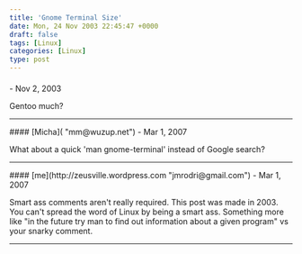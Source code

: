 ```yaml
---
title: 'Gnome Terminal Size'
date: Mon, 24 Nov 2003 22:45:47 +0000
draft: false
tags: [Linux]
categories: [Linux]
type: post
---
```



#### 
[]( "") - <time datetime="2003-11-25 12:24:56">Nov 2, 2003</time>

Gentoo much?
<hr />
#### 
[Micha]( "mm@wuzup.net") - <time datetime="2007-03-12 17:38:57">Mar 1, 2007</time>

What about a quick 'man gnome-terminal' instead of Google search?
<hr />
#### 
[me](http://zeusville.wordpress.com "jmrodri@gmail.com") - <time datetime="2007-03-12 22:48:01">Mar 1, 2007</time>

Smart ass comments aren't really required. This post was made in 2003. You can't spread the word of Linux by being a smart ass. Something more like "in the future try man to find out information about a given program" vs your snarky comment.
<hr />
